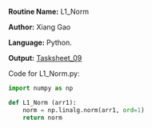 **Routine Name:** L1_Norm

**Author:** Xiang Gao 

**Language:** Python.

**Output:** [Tasksheet_09](https://github.com/GoByMark/math4610/blob/main/Homework_Tasks/Tasksheet_09/Tasksheet%2009.pdf)

Code for L1_Norm.py:  
```Python
import numpy as np

def L1_Norm (arr1):
    norm = np.linalg.norm(arr1, ord=1)
    return norm
```
